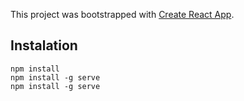 This project was bootstrapped with [Create React App](https://github.com/facebookincubator/create-react-app).

## Instalation

```
npm install
npm install -g serve
npm install -g serve
```
